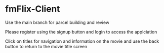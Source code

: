 # fmFlix-Client
 
Use the main branch for parcel building and review

Please register using the signup button and login to access the applciation

Click on titles for navigation and information on the movie and use the back button to return to the movie title screen
